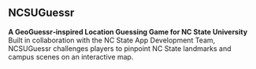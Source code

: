 ## NCSUGuessr
**A GeoGuessr‑inspired Location Guessing Game for NC State University**  
Built in collaboration with the NC State App Development Team, NCSUGuessr challenges players to pinpoint NC State landmarks and campus scenes on an interactive map.

